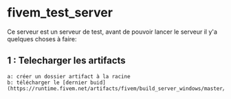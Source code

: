 # fivem_test_server

Ce serveur est un serveur de test, avant de pouvoir lancer le serveur il y'a quelques choses à faire: 

## 1 : Telecharger les artifacts 
    a: créer un dossier artifact à la racine
    b: télécharger le [dernier buid](https://runtime.fivem.net/artifacts/fivem/build_server_windows/master/)
